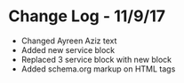 # Change Log - 11/9/17

 - Changed Ayreen Aziz text
 - Added new service block
 - Replaced 3 service block with new block
 - Added schema.org markup on HTML tags